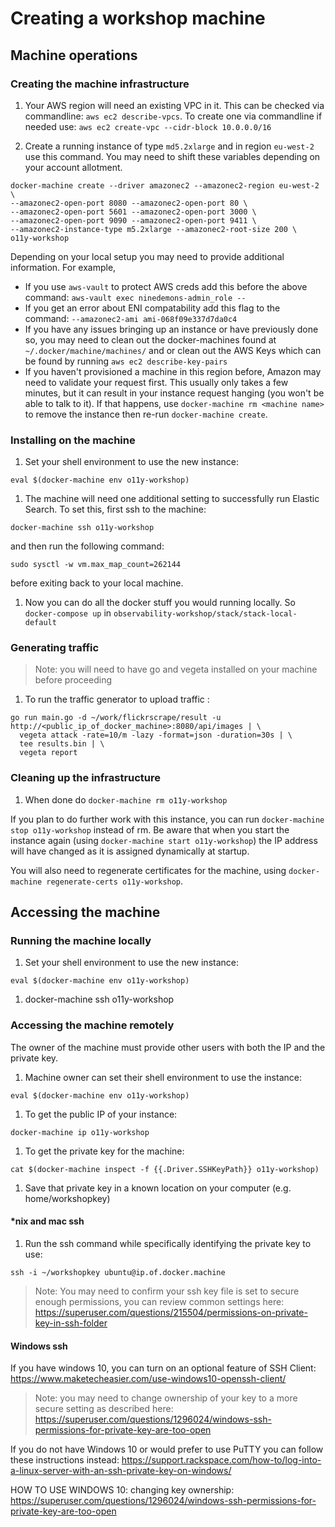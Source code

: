# Creating a workshop machine

## Machine operations

### Creating the machine infrastructure

1. Your AWS region will need an existing VPC in it. This can be checked via commandline: `aws ec2 describe-vpcs`. To create one via commandline if needed use: `aws ec2 create-vpc --cidr-block 10.0.0.0/16`

1. Create a running instance of type `md5.2xlarge` and in region `eu-west-2` use this command. You may need to shift these variables depending on your account allotment.
```
docker-machine create --driver amazonec2 --amazonec2-region eu-west-2 \
--amazonec2-open-port 8080 --amazonec2-open-port 80 \
--amazonec2-open-port 5601 --amazonec2-open-port 3000 \
--amazonec2-open-port 9090 --amazonec2-open-port 9411 \
--amazonec2-instance-type m5.2xlarge --amazonec2-root-size 200 \
o11y-workshop
```

Depending on your local setup you may need to provide additional information. For example, 

- If you use `aws-vault` to protect AWS creds add this before the above command: `aws-vault exec ninedemons-admin_role -- `
- If you get an error about ENI compatability add this flag to the command: `--amazonec2-ami ami-068f09e337d7da0c4`
- If you have any issues bringing up an instance or have previously done so, you may need to clean out the docker-machines found at `~/.docker/machine/machines/` and or clean out the AWS Keys which can be found by running `aws ec2 describe-key-pairs`
- If you haven't provisioned a machine in this region before, Amazon may need to validate your request first. This usually only takes a few minutes, but it can result in your instance request hanging (you won't be able to talk to it). If that happens, use `docker-machine rm <machine name>` to remove the instance then re-run `docker-machine create`.

### Installing on the machine

1. Set your shell environment to use the new instance:
```
eval $(docker-machine env o11y-workshop)
```

1. The machine will need one additional setting to successfully run Elastic Search. To set this, first ssh to the machine:
```
docker-machine ssh o11y-workshop
```
and then run the following command:
```
sudo sysctl -w vm.max_map_count=262144
```
before exiting back to your local machine.

1. Now you can do all the docker stuff you would running locally. So `docker-compose up` in `observability-workshop/stack/stack-local-default`

### Generating traffic
> Note: you will need to have go and vegeta installed on your machine before proceeding

1. To run the traffic generator to upload traffic :
```
go run main.go -d ~/work/flickrscrape/result -u http://<public_ip_of_docker_machine>:8080/api/images | \
  vegeta attack -rate=10/m -lazy -format=json -duration=30s | \
  tee results.bin | \
  vegeta report
```

### Cleaning up the infrastructure

1. When done do `docker-machine rm o11y-workshop`

If you plan to do further work with this instance, you can run `docker-machine stop o11y-workshop` instead of rm. Be aware that when you start the instance again (using `docker-machine start o11y-workshop`) the IP address will have changed as it is assigned dynamically at startup. 

You will also need to regenerate certificates for the machine, using `docker-machine regenerate-certs o11y-workshop`.

## Accessing the machine

### Running the machine locally

1. Set your shell environment to use the new instance:
```
eval $(docker-machine env o11y-workshop)
```

1. docker-machine ssh o11y-workshop

### Accessing the machine remotely

The owner of the machine must provide other users with both the IP and the private key.

1. Machine owner can set their shell environment to use the instance:
```
eval $(docker-machine env o11y-workshop)
```

1. To get the public IP of your instance:
```
docker-machine ip o11y-workshop
```

1. To get the private key for the machine:
```
cat $(docker-machine inspect -f {{.Driver.SSHKeyPath}} o11y-workshop)
```

1. Save that private key in a known location on your computer (e.g. home/workshopkey)

#### *nix and mac ssh

1. Run the ssh command while specifically identifying the private key to use:
```
ssh -i ~/workshopkey ubuntu@ip.of.docker.machine
```
> Note: You may need to confirm your ssh key file is set to secure enough permissions, you can review common settings here: https://superuser.com/questions/215504/permissions-on-private-key-in-ssh-folder

#### Windows ssh

If you have windows 10, you can turn on an optional feature of SSH Client:
https://www.maketecheasier.com/use-windows10-openssh-client/

> Note: you may need to change ownership of your key to a more secure setting as described here: https://superuser.com/questions/1296024/windows-ssh-permissions-for-private-key-are-too-open

If you do not have Windows 10 or would prefer to use PuTTY you can follow these instructions instead:
https://support.rackspace.com/how-to/log-into-a-linux-server-with-an-ssh-private-key-on-windows/

HOW TO USE WINDOWS 10: 
changing key ownership: https://superuser.com/questions/1296024/windows-ssh-permissions-for-private-key-are-too-open
